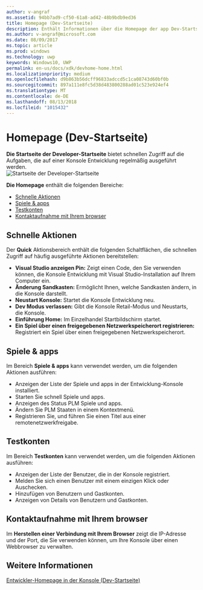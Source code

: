 ```yaml
---
author: v-angraf
ms.assetid: 94bb7ad9-cf50-61a8-ad42-48b9bdb9ed36
title: Homepage (Dev-Startseite)
description: Enthält Informationen über die Homepage der app Dev-Startseite für Xbox ein.
ms.author: v-angraf@microsoft.com
ms.date: 08/09/2017
ms.topic: article
ms.prod: windows
ms.technology: uwp
keywords: Windows10, UWP
permalink: en-us/docs/xdk/devhome-home.html
ms.localizationpriority: medium
ms.openlocfilehash: d9b863b56dcff96833adccd5c1ca08743d60bf0b
ms.sourcegitcommit: 897a111e8fc5d38d483800288ad01c523e924ef4
ms.translationtype: MT
ms.contentlocale: de-DE
ms.lasthandoff: 08/13/2018
ms.locfileid: "1015432"
---
```

# <a name="home-page-dev-home"></a>Homepage (Dev-Startseite)
   
  
**Die Startseite der Developer-Startseite** bietet schnellen Zugriff auf die Aufgaben, die auf einer Konsole Entwicklung regelmäßig ausgeführt werden.   
 ![Startseite der Developer-Startseite](images/devhome_home.png)   
  
**Die Homepage** enthält die folgenden Bereiche:   
 
   *  [Schnelle Aktionen](#ID4EEB)  
   *  [Spiele & apps](#ID4EPC)  
   *  [Testkonten](#ID4EQD)  
   *  [Kontaktaufnahme mit Ihrem browser](#ID4EFE)  

 
<a id="ID4EEB"></a>

   

## <a name="quick-actions"></a>Schnelle Aktionen  
   
  
Der **Quick** Aktionsbereich enthält die folgenden Schaltflächen, die schnellen Zugriff auf häufig ausgeführte Aktionen bereitstellen:   
 
   *  **Visual Studio anzeigen Pin:** Zeigt einen Code, den Sie verwenden können, die Konsole Entwicklung mit Visual Studio-Installation auf Ihrem Computer ein.   
   *  **Änderung Sandkasten:** Ermöglicht Ihnen, welche Sandkasten ändern, in die Konsole darstellt.   
   *  **Neustart Konsole:** Startet die Konsole Entwicklung neu.   
   *  **Dev Modus verlassen:** Gibt die Konsole Retail-Modus und Neustarts, die Konsole.   
   *  **Einführung Home:** Im Einzelhandel Startbildschirm startet.   
   *  **Ein Spiel über einen freigegebenen Netzwerkspeicherort registrieren:** Registriert ein Spiel über einen freigegebenen Netzwerkspeicherort.   

  
<a id="ID4EPC"></a>

   

## <a name="games--apps"></a>Spiele & apps   
   
  
Im Bereich **Spiele & apps** kann verwendet werden, um die folgenden Aktionen ausführen:   
 
   *  Anzeigen der Liste der Spiele und apps in der Entwicklung-Konsole installiert.  
   *  Starten Sie schnell Spiele und apps.  
   *  Anzeigen des Status PLM Spiele und apps.  
   *  Ändern Sie PLM Staaten in einem Kontextmenü.  
   *  Registrieren Sie, und führen Sie einen Titel aus einer remotenetzwerkfreigabe.

  
<a id="ID4EQD"></a>

   

## <a name="test-accounts"></a>Testkonten  
   
  
Im Bereich **Testkonten** kann verwendet werden, um die folgenden Aktionen ausführen:   
 
   *  Anzeigen der Liste der Benutzer, die in der Konsole registriert.  
   *  Melden Sie sich einen Benutzer mit einem einzigen Klick oder Auschecken.  
   *  Hinzufügen von Benutzern und Gastkonten.  
   *  Anzeigen von Details von Benutzern und Gastkonten.  

  
<a id="ID4EFE"></a>

   

## <a name="connect-with-your-browser"></a>Kontaktaufnahme mit Ihrem browser  
   
  
Im **Herstellen einer Verbindung mit Ihrem Browser** zeigt die IP-Adresse und der Port, die Sie verwenden können, um Ihre Konsole über einen Webbrowser zu verwalten.   
  
<a id="ID4EPE"></a>

   

## <a name="see-also"></a>Weitere Informationen  
 [Entwickler-Homepage in der Konsole (Dev-Startseite)](dev-home.md)

  